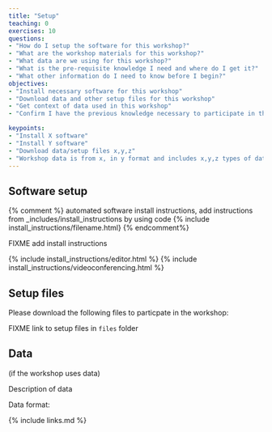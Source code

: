 ```yaml
---
title: "Setup"
teaching: 0
exercises: 10
questions:
- "How do I setup the software for this workshop?"
- "What are the workshop materials for this workshop?"
- "What data are we using for this workshop?"
- "What is the pre-requisite knowledge I need and where do I get it?"
- "What other information do I need to know before I begin?"
objectives:
- "Install necessary software for this workshop"
- "Download data and other setup files for this workshop"
- "Get context of data used in this workshop"
- "Confirm I have the previous knowledge necessary to participate in this workshop"

keypoints:
- "Install X software"
- "Install Y software"
- "Download data/setup files x,y,z"
- "Workshop data is from x, in y format and includes x,y,z types of data"
---
```


## Software setup

{% comment %} automated software install instructions, add instructions from \_includes/install_instructions 
by using code {% include install_instructions/filename.html} {% endcomment%}

FIXME add install instructions

{% include install_instructions/editor.html %}
{% include install_instructions/videoconferencing.html %}

## Setup files

Please download the following files to particpate in the workshop:

FIXME link to setup files in `files` folder

## Data

(if the workshop uses data)

Description of data

Data format:



{% include links.md %}

